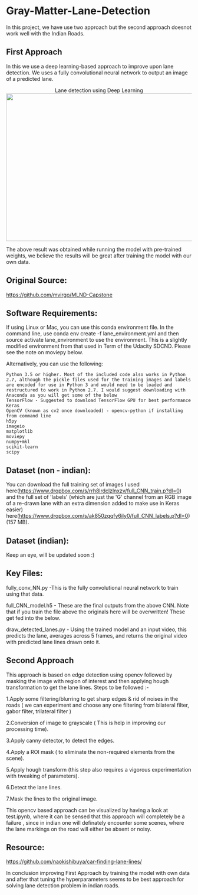 # Gray-Matter-Lane-Detection

In this project, we have use two approach but the second approach doesnot work well with the Indian Roads.


## First Approach 
In this we use a deep learning-based approach to improve upon lane detection. 
We uses a fully convolutional neural network to output an image of a predicted lane.

<p align="center">
  Lane detection using Deep Learning<br>
  <img width="600" height="400" src="https://github.com/Giscle/Gray-Matter-Lane-Detection/blob/master/output.gif">
</p>

The above result was obtained while running the model with pre-trained weights, we believe the results will be great after training the model with our own data.

## Original Source:

https://github.com/mvirgo/MLND-Capstone

## Software Requirements:
If using Linux or Mac, you can use this conda environment file. In the command line, use conda env create -f lane_environment.yml and then source activate lane_environment to use the environment. This is a slightly modified environment from that used in Term of the Udacity SDCND. Please see the note on moviepy below.

Alternatively, you can use the following:

    Python 3.5 or higher. Most of the included code also works in Python 2.7, although the pickle files used for the training images and labels are encoded for use in Python 3 and would need to be loaded and restructured to work in Python 2.7. I would suggest downloading with Anaconda as you will get some of the below
    TensorFlow - Suggested to download TensorFlow GPU for best performance
    Keras
    OpenCV (known as cv2 once downloaded) - opencv-python if installing from command line
    h5py
    imageio
    matplotlib
    moviepy
    numpy+mkl
    scikit-learn
    scipy


## Dataset (non - indian):
You can download the full training set of images I used here(https://www.dropbox.com/s/rrh8lrdclzlnxzv/full_CNN_train.p?dl=0) and the full set of 'labels' (which are just the 'G' channel from an RGB image of a re-drawn lane with an extra dimension added to make use in Keras easier) here(https://www.dropbox.com/s/ak850zqqfy6ily0/full_CNN_labels.p?dl=0) (157 MB).

## Dataset (indian):
Keep an eye, will be updated soon :)


## Key Files:
fully_conv_NN.py -This is the fully convolutional neural network to train using that data.

full_CNN_model.h5 - These are the final outputs from the above CNN. Note that if you train the 
file above the originals here will be overwritten! These get fed into the below.

draw_detected_lanes.py - Using the trained model and an input video, this predicts the lane, averages across 5 frames, and returns the original video with predicted lane lines drawn onto it. 


## Second Approach 

This approach is based on edge detection using opencv followed by masking the image
with region of interest and then applying hough transformation to get the lane lines.
Steps to be followed :-

1.Apply some filtering/blurring to get sharp edges & rid of noises in the roads ( we
can experiment and choose any one filtering from bilateral filter, gabor filter,
trilateral filter )

2.Conversion of image to grayscale ( This is help in improving our processing
time).

3.Apply canny detector, to detect the edges.

4.Apply a ROI mask ( to eliminate the non-required elements from the scene).

5.Apply hough transform (this step also requires a vigorous experimentation with
tweaking of parameters).

6.Detect the lane lines.

7.Mask the lines to the original image.

This opencv based approach can be visualized by having a look at test.ipynb, where it can be sensed that this approach will completely be a failure , since in indian one will definately encounter some scenes, where the lane markings on the road will either be absent or noisy.

## Resource:

https://github.com/naokishibuya/car-finding-lane-lines/


In conclusion improving First Approach by training the model with own data and after that tuning the hyperparameters seems to be best approach for solving lane detection problem in indian roads.
